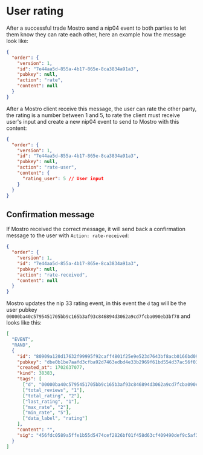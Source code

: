 # User rating

After a successful trade Mostro send a nip04 event to both parties to let them know they can rate each other, here an example how the message look like:

```json
{
  "order": {
    "version": 1,
    "id": "7e44aa5d-855a-4b17-865e-8ca3834a91a3",
    "pubkey": null,
    "action": "rate",
    "content": null
  }
}
```

After a Mostro client receive this message, the user can rate the other party, the rating is a number between 1 and 5, to rate the client must receive user's input and create a new nip04 event to send to Mostro with this content:

```json
{
  "order": {
    "version": 1,
    "id": "7e44aa5d-855a-4b17-865e-8ca3834a91a3",
    "pubkey": null,
    "action": "rate-user",
    "content": {
      "rating_user": 5 // User input
    }
  }
}
```

## Confirmation message

If Mostro received the correct message, it will send back a confirmation message to the user with `Action: rate-received`:

```json
{
  "order": {
    "version": 1,
    "id": "7e44aa5d-855a-4b17-865e-8ca3834a91a3",
    "pubkey": null,
    "action": "rate-received",
    "content": null
  }
}
```

Mostro updates the nip 33 rating event, in this event the `d` tag will be the user pubkey `00000ba40c5795451705bb9c165b3af93c846894d3062a9cd7fcba090eb3bf78` and looks like this:

```json
[
  "EVENT",
  "RAND",
  {
    "id": "80909a120d17632f99995f92caff4801f25e9e523d7643bf8acb0166bd0932a6",
    "pubkey": "dbe0b1be7aafd3cfba92d7463edbd4e33b2969f61bd554d37ac56f032e13355a",
    "created_at": 1702637077,
    "kind": 38383,
    "tags": [
      ["d", "00000ba40c5795451705bb9c165b3af93c846894d3062a9cd7fcba090eb3bf78"],
      ["total_reviews", "1"],
      ["total_rating", "2"],
      ["last_rating", "1"],
      ["max_rate", "2"],
      ["min_rate", "5"],
      ["data_label", "rating"]
    ],
    "content": "",
    "sig": "456fdc0589a5ffe1b55d5474cef2826bf01f458d63cf409490def9c5af31052e0461d38aed4f386f5dcea999e9fe6001d27d592dbba54a0420687dce0652322f"
  }
]
```
